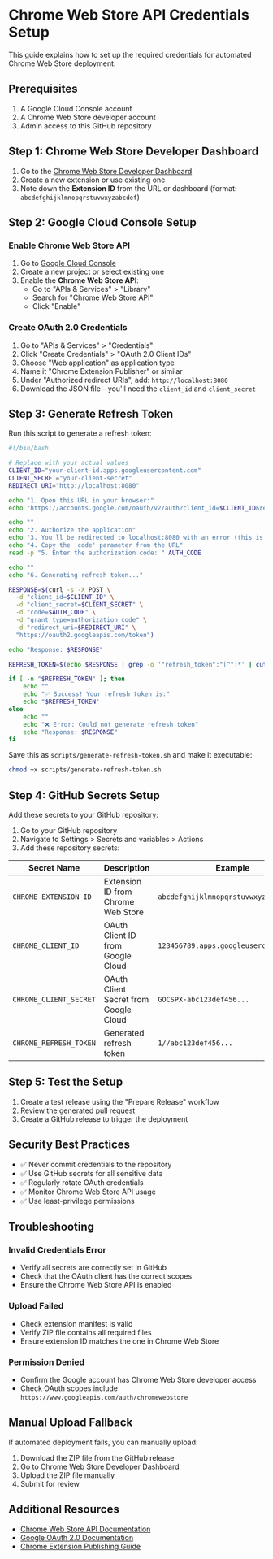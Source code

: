 # Chrome Web Store API Credentials Setup

This guide explains how to set up the required credentials for automated Chrome Web Store deployment.

## Prerequisites

1. A Google Cloud Console account
2. A Chrome Web Store developer account
3. Admin access to this GitHub repository

## Step 1: Chrome Web Store Developer Dashboard

1. Go to the [Chrome Web Store Developer Dashboard](https://chrome.google.com/webstore/devconsole)
2. Create a new extension or use existing one
3. Note down the **Extension ID** from the URL or dashboard (format: `abcdefghijklmnopqrstuvwxyzabcdef`)

## Step 2: Google Cloud Console Setup

### Enable Chrome Web Store API

1. Go to [Google Cloud Console](https://console.cloud.google.com/)
2. Create a new project or select existing one
3. Enable the **Chrome Web Store API**:
   - Go to "APIs & Services" > "Library"
   - Search for "Chrome Web Store API"
   - Click "Enable"

### Create OAuth 2.0 Credentials

1. Go to "APIs & Services" > "Credentials"
2. Click "Create Credentials" > "OAuth 2.0 Client IDs"
3. Choose "Web application" as application type
4. Name it "Chrome Extension Publisher" or similar
5. Under "Authorized redirect URIs", add: `http://localhost:8080`
6. Download the JSON file - you'll need the `client_id` and `client_secret`

## Step 3: Generate Refresh Token

Run this script to generate a refresh token:

```bash
#!/bin/bash

# Replace with your actual values
CLIENT_ID="your-client-id.apps.googleusercontent.com"
CLIENT_SECRET="your-client-secret"
REDIRECT_URI="http://localhost:8080"

echo "1. Open this URL in your browser:"
echo "https://accounts.google.com/oauth/v2/auth?client_id=$CLIENT_ID&response_type=code&scope=https://www.googleapis.com/auth/chromewebstore&access_type=offline&redirect_uri=$REDIRECT_URI&prompt=consent"

echo ""
echo "2. Authorize the application"
echo "3. You'll be redirected to localhost:8080 with an error (this is expected)"
echo "4. Copy the 'code' parameter from the URL"
read -p "5. Enter the authorization code: " AUTH_CODE

echo ""
echo "6. Generating refresh token..."

RESPONSE=$(curl -s -X POST \
  -d "client_id=$CLIENT_ID" \
  -d "client_secret=$CLIENT_SECRET" \
  -d "code=$AUTH_CODE" \
  -d "grant_type=authorization_code" \
  -d "redirect_uri=$REDIRECT_URI" \
  "https://oauth2.googleapis.com/token")

echo "Response: $RESPONSE"

REFRESH_TOKEN=$(echo $RESPONSE | grep -o '"refresh_token":"[^"]*' | cut -d'"' -f4)

if [ -n "$REFRESH_TOKEN" ]; then
    echo ""
    echo "✅ Success! Your refresh token is:"
    echo "$REFRESH_TOKEN"
else
    echo ""
    echo "❌ Error: Could not generate refresh token"
    echo "Response: $RESPONSE"
fi
```

Save this as `scripts/generate-refresh-token.sh` and make it executable:
```bash
chmod +x scripts/generate-refresh-token.sh
```

## Step 4: GitHub Secrets Setup

Add these secrets to your GitHub repository:

1. Go to your GitHub repository
2. Navigate to Settings > Secrets and variables > Actions
3. Add these repository secrets:

| Secret Name | Description | Example |
|-------------|-------------|---------|
| `CHROME_EXTENSION_ID` | Extension ID from Chrome Web Store | `abcdefghijklmnopqrstuvwxyzabcdef` |
| `CHROME_CLIENT_ID` | OAuth Client ID from Google Cloud | `123456789.apps.googleusercontent.com` |
| `CHROME_CLIENT_SECRET` | OAuth Client Secret from Google Cloud | `GOCSPX-abc123def456...` |
| `CHROME_REFRESH_TOKEN` | Generated refresh token | `1//abc123def456...` |

## Step 5: Test the Setup

1. Create a test release using the "Prepare Release" workflow
2. Review the generated pull request
3. Create a GitHub release to trigger the deployment

## Security Best Practices

- ✅ Never commit credentials to the repository
- ✅ Use GitHub secrets for all sensitive data
- ✅ Regularly rotate OAuth credentials
- ✅ Monitor Chrome Web Store API usage
- ✅ Use least-privilege permissions

## Troubleshooting

### Invalid Credentials Error
- Verify all secrets are correctly set in GitHub
- Check that the OAuth client has the correct scopes
- Ensure the Chrome Web Store API is enabled

### Upload Failed
- Check extension manifest is valid
- Verify ZIP file contains all required files
- Ensure extension ID matches the one in Chrome Web Store

### Permission Denied
- Confirm the Google account has Chrome Web Store developer access
- Check OAuth scopes include `https://www.googleapis.com/auth/chromewebstore`

## Manual Upload Fallback

If automated deployment fails, you can manually upload:

1. Download the ZIP file from the GitHub release
2. Go to Chrome Web Store Developer Dashboard
3. Upload the ZIP file manually
4. Submit for review

## Additional Resources

- [Chrome Web Store API Documentation](https://developer.chrome.com/docs/webstore/api_index/)
- [Google OAuth 2.0 Documentation](https://developers.google.com/identity/protocols/oauth2)
- [Chrome Extension Publishing Guide](https://developer.chrome.com/docs/webstore/publish/)